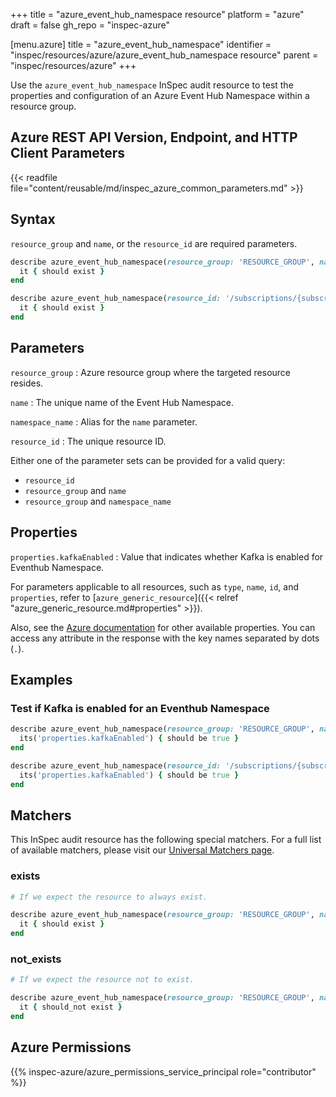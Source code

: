 +++
title = "azure_event_hub_namespace resource"
platform = "azure"
draft = false
gh_repo = "inspec-azure"

[menu.azure]
title = "azure_event_hub_namespace"
identifier = "inspec/resources/azure/azure_event_hub_namespace resource"
parent = "inspec/resources/azure"
+++

Use the `azure_event_hub_namespace` InSpec audit resource to test the properties and configuration of an Azure Event Hub Namespace within a resource group.

## Azure REST API Version, Endpoint, and HTTP Client Parameters

{{< readfile file="content/reusable/md/inspec_azure_common_parameters.md" >}}

## Syntax

`resource_group` and `name`, or the `resource_id` are required parameters.

```ruby
describe azure_event_hub_namespace(resource_group: 'RESOURCE_GROUP', name: 'EVENT_HUB_NAME') do
  it { should exist }
end
```

```ruby
describe azure_event_hub_namespace(resource_id: '/subscriptions/{subscriptionId}/resourceGroups/{resourceGroupName}/providers/Microsoft.EventHub/namespaces/{namespaceName}') do
  it { should exist }
end
```

## Parameters

`resource_group`
: Azure resource group where the targeted resource resides.

`name`
: The unique name of the Event Hub Namespace.

`namespace_name`
: Alias for the `name` parameter.

`resource_id`
: The unique resource ID.

Either one of the parameter sets can be provided for a valid query:

- `resource_id`
- `resource_group` and `name`
- `resource_group` and `namespace_name`

## Properties

`properties.kafkaEnabled`
: Value that indicates whether Kafka is enabled for Eventhub Namespace.

For parameters applicable to all resources, such as `type`, `name`, `id`, and `properties`, refer to [`azure_generic_resource`]({{< relref "azure_generic_resource.md#properties" >}}).

Also, see the [Azure documentation](https://docs.microsoft.com/en-us/rest/api/eventhub/preview/namespaces/get?tabs=HTTP) for other available properties. You can access any attribute in the response with the key names separated by dots (`.`).

## Examples

### Test if Kafka is enabled for an Eventhub Namespace

```ruby
describe azure_event_hub_namespace(resource_group: 'RESOURCE_GROUP', name: 'EVENT_HUB_NAME') do
  its('properties.kafkaEnabled') { should be true }
end
```

```ruby
describe azure_event_hub_namespace(resource_id: '/subscriptions/{subscriptionId}/resourceGroups/{resourceGroupName}/providers/Microsoft.EventHub/namespaces/{namespaceName}') do
  its('properties.kafkaEnabled') { should be true }
end
```

## Matchers

This InSpec audit resource has the following special matchers. For a full list of available matchers, please visit our [Universal Matchers page](https://docs.chef.io/inspec/matchers/).

### exists

```ruby
# If we expect the resource to always exist.

describe azure_event_hub_namespace(resource_group: 'RESOURCE_GROUP', name: 'EVENT_HUB_NAME') do
  it { should exist }
end
```

### not_exists

```ruby
# If we expect the resource not to exist.

describe azure_event_hub_namespace(resource_group: 'RESOURCE_GROUP', name: 'EVENT_HUB_NAME') do
  it { should_not exist }
end
```

## Azure Permissions

{{% inspec-azure/azure_permissions_service_principal role="contributor" %}}
